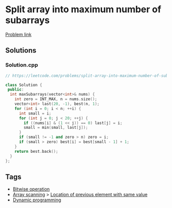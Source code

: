 # Split array into maximum number of subarrays

[Problem link](https://leetcode.com/problems/split-array-into-maximum-number-of-subarrays/)

## Solutions


### Solution.cpp
```cpp
// https://leetcode.com/problems/split-array-into-maximum-number-of-subarrays/

class Solution {
 public:
  int maxSubarrays(vector<int>& nums) {
    int zero = INT_MAX, n = nums.size();
    vector<int> last(20, -1), best(n, 1);
    for (int i = 0; i < n; ++i) {
      int small = i;
      for (int j = 0; j < 20; ++j) {
        if ((nums[i] & (1 << j)) == 0) last[j] = i;
        small = min(small, last[j]);
      }
      if (small != -1 and zero > n) zero = i;
      if (small > zero) best[i] = best[small - 1] + 1;
    }
    return best.back();
  }
};
```
## Tags

* [Bitwise operation](/README.md#Bitwise_operation)
* [Array scanning](/README.md#Array_scanning) > [Location of previous element with same value](/README.md#Array_scanning-Location_of_previous_element_with_same_value)
* [Dynamic programming](/README.md#Dynamic_programming)
